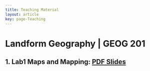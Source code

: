 ```yaml
---
title: Teaching Material
layout: article
key: page-Teaching
---
```



# Landform Geography | GEOG 201

## 1. Lab1 Maps and Mapping: [PDF Slides](/Teaching_slides/Maps_and_Mapping.pdf)

